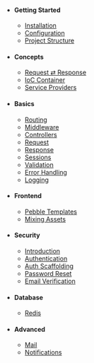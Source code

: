 - #### Getting Started
    - [Installation](/docs/installation)
    - [Configuration](/docs/configuration)
    - [Project Structure](/docs/project-structure)
    
 - #### Concepts
    - [Request ⇄ Response](/docs/request-response)
    - [IoC Container](/docs/ioc-container)
    - [Service Providers](/docs/service-providers)
    
 - #### Basics
    - [Routing](/docs/routing)
    - [Middleware](/docs/middleware)
    - [Controllers](/docs/controllers)
    - [Request](/docs/http-request)
    - [Response](/docs/http-response)
    - [Sessions](/docs/sessions)
    - [Validation](/docs/validation)
    - [Error Handling](/docs/error-handling)
    - [Logging](/docs/logging)

- #### Frontend
    - [Pebble Templates](/docs/pebble-templates)
    - [Mixing Assets](/docs/mixing-assets)
    
- #### Security
    - [Introduction](/docs/security)
    - [Authentication](/docs/authentication)
    - [Auth Scaffolding](/docs/authentication-scaffolding)
    - [Password Reset](/docs/password-reset)
    - [Email Verification](/docs/email-verification)

- #### Database
    - [Redis](/docs/redis)
- #### Advanced
    - [Mail](/docs/mail)
    - [Notifications](/docs/notifications)
